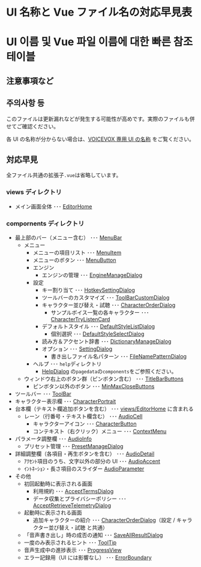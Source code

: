 # UI 名称と Vue ファイル名の対応早見表
# UI 이름 및 Vue 파일 이름에 대한 빠른 참조 테이블

## 注意事項など
## 주의사항 등

このファイルは更新漏れなどが発生する可能性が高めです。実際のファイルも併せてご確認ください。

各 UI の名称が分からない場合は、[VOICEVOX 専用 UI の名称](./UX・UIデザインの方針.md#voicevox-専用-ui-の名称) をご覧ください。

## 対応早見

全ファイル共通の拡張子`.vue`は省略しています。

### views ディレクトリ

- メイン画面全体 ･･･ [EditorHome](../src/components/Talk/EditorHome.vue)

### compornents ディレクトリ

- 最上部のバー（メニュー含む） ･･･ [MenuBar](../src/components/MenuBar.vue)
  - メニュー
    - メニューの項目リスト ･･･ [MenuItem](../src/components/MenuItem.vue)
    - メニューのボタン ･･･ [MenuButton](../src/components/MenuButton.vue)
    - エンジン
      - エンジンの管理 ･･･ [EngineManageDialog](../src/components/Dialog/EngineManageDialog.vue)
    - 設定
      - キー割り当て ･･･ [HotkeySettingDialog](../src/components/Dialog/HotkeySettingDialog.vue)
      - ツールバーのカスタマイズ ･･･ [ToolBarCustomDialog](../src/components/Dialog/ToolBarCustomDialog.vue)
      - キャラクター並び替え・試聴 ･･･ [CharacterOrderDialog](../src/components/Dialog/CharacterOrderDialog.vue)
        - サンプルボイス一覧の各キャラクター ･･･ [CharacterTryListenCard](../src/components/Dialog/CharacterTryListenCard.vue)
      - デフォルトスタイル ･･･ [DefaultStyleListDialog](../src/components/Dialog/DefaultStyleListDialog.vue)
        - 個別選択 ･･･ [DefaultStyleSelectDialog](../src/components/Dialog/DefaultStyleSelectDialog.vue)
      - 読み方＆アクセント辞書 ･･･ [DictionaryManageDialog](../src/components/Dialog/DictionaryManageDialog.vue)
      - オプション ･･･ [SettingDialog](../src/components/Dialog/SettingDialog.vue)
        - 書き出しファイル名パターン ･･･ [FileNamePatternDialog](../src/components/Dialog/FileNamePatternDialog.vue)
    - ヘルプ ･･･ `help`ディレクトリ
      - [HelpDialog](../src/components/Dialog/HelpDialog/HelpDialog.vue) の`pagedata`の`components`をご参照ください。
  - ウィンドウ右上のボタン群（ピンボタン含む） ･･･ [TitleBarButtons](../src/components/TitleBarButtons.vue)
    - ピンボタン以外のボタン ･･･ [MinMaxCloseButtons](../src/components/MinMaxCloseButtons.vue)
- ツールバー ･･･ [ToolBar](../src/components/ToolBar.vue)
- キャラクター表示欄 ･･･ [CharacterPortrait](../src/components/Talk/CharacterPortrait.vue)
- 台本欄（テキスト欄追加ボタンを含む） ･･･ [views/EditorHome](../src/views/EditorHome.vue) に含まれる
  - レーン（行番号・テキスト欄含む） ･･･ [AudioCell](../src/components/Talk/AudioCell.vue)
    - キャラクターアイコン ･･･ [CharacterButton](../src/components/CharacterButton.vue)
    - コンテキスト（右クリック）メニュー ･･･ [ContextMenu](../src/components/ContextMenu.vue)
- パラメータ調整欄 ･･･ [AudioInfo](../src/components/Talk/AudioInfo.vue)
  - プリセット管理 ･･･ [PresetManageDialog](../src/components/Dialog/PresetManageDialog.vue)
- 詳細調整欄（各項目・再生ボタンを含む） ･･･ [AudioDetail](../src/components/Talk/AudioDetail.vue)
  - ｱｸｾﾝﾄ項目のうち、文字以外の部分の UI ･･･ [AudioAccent](../src/components/Talk/AudioAccent.vue)
  - ｲﾝﾄﾈｰｼｮﾝ・長さ項目のスライダー [AudioParameter](../src/components/Talk/AudioParameter.vue)
- その他
  - 初回起動時に表示される画面
    - 利用規約 ･･･ [AcceptTermsDialog](../src/components/Dialog/AcceptTermsDialog.vue)
    - データ収集とプライバシーポリシー ･･･ [AcceptRetrieveTelemetryDialog](../src/components/Dialog/AcceptRetrieveTelemetryDialog.vue)
  - 起動時に表示される画面
    - 追加キャラクターの紹介 ･･･ [CharacterOrderDialog](../src/components/Dialog/CharacterOrderDialog.vue)（設定 / キャラクター並び替え・試聴 と共通）
  - 「音声書き出し」時の成否の通知 ･･･ [SaveAllResultDialog](../src/components/Dialog/SaveAllResultDialog.vue)
  - 一度のみ表示されるヒント ･･･ [ToolTip](../src/components/ToolTip.vue)
  - 音声生成中の進捗表示 ･･･ [ProgressView](../src/components/ProgressView.vue)
  - エラー記録用（UI には影響なし） ･･･ [ErrorBoundary](../src/components/ErrorBoundary.vue)
